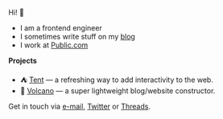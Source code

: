 Hi! 👋

- I am a frontend engineer
- I sometimes write stuff on my [blog](https://itsmeseb.dev)
- I work at [Public.com](https://public.com)

**Projects**

- ⛺ [Tent](https://github.com/tentjs/tent) — a refreshing way to add interactivity to the web.
- 🌋 [Volcano](https://github.com/sebkolind/volcano) — a super lightweight blog/website constructor.

Get in touch via [e-mail](mailto:artiste_avid_0z@icloud.com), [Twitter](https://x.com/seb_lks) or [Threads](https://threads.net/sebkolind).

<!---
sebkolind/sebkolind is a ✨ special ✨ repository because its `README.md` (this file) appears on your GitHub profile.
You can click the Preview link to take a look at your changes.
--->
